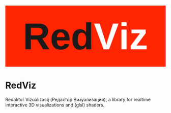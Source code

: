 
![](https://github.com/madjestic/RedViz/blob/main/RedViz_logo.png)

# RedViz
Redaktor Vizualizacij (Редактор Визуализаций), a library for realtime interactive 3D visualizations and (glsl) shaders.

